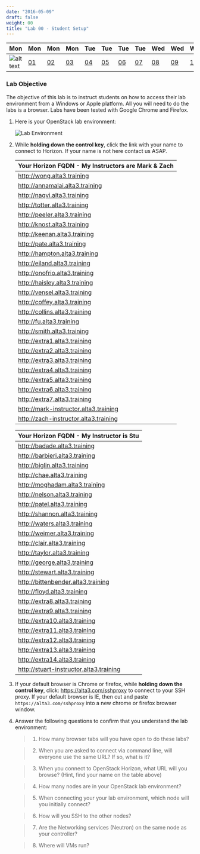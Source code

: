```yaml
---
date: "2016-05-09"
draft: false
weight: 00
title: "Lab 00 - Student Setup"
---
```


|Mon|Mon|Mon|Mon|Tue|Tue|Tue|Tue|Wed|Wed|Wed|Thur|Thur|Thur|Thur|
|---|---|---|---|---|---|---|---|---|---|---|---|---|---|---|
|![alt text](https://i.imgur.com/nPM3gyv.png "You are here")|[01](/labs/openstack/01/)|[02](/labs/openstack/02/)|[03](/labs/openstack/03/)|[04](/labs/openstack/04/)|[05](/labs/openstack/05/)|[06](/labs/openstack/06/)|[07](/labs/openstack/07/)|[08](/labs/openstack/08/)|[09](/labs/openstack/09/)|[10](/labs/openstack/10/)|[11](/labs/openstack/11/)|[12](/labs/openstack/12/)|[13](/labs/openstack/13/)|[14](/labs/openstack/14/)|


### Lab Objective


The objective of this lab is to instruct students on how to access their lab environment from a Windows or Apple platform. All you will need to do the labs is a browser. Labs have been tested with Google Chrome and Firefox. 

1. Here is your OpenStack lab environment: 

	![Lab Environment](https://i.imgur.com/diOquaU.png)

2. While **holding down the control key**, click the link with your name to connect to Horizon. If your name is not here contact us ASAP. 


    | Your Horizon FQDN - My Instructors are Mark & Zach
    | ---
    |http://wong.alta3.training
    |http://annamalai.alta3.training
    |http://naqvi.alta3.training
    |http://totter.alta3.training
    |http://peeler.alta3.training
    |http://knost.alta3.training
    |http://keenan.alta3.training
    |http://pate.alta3.training
    |http://hampton.alta3.training
    |http://eiland.alta3.training
    |http://onofrio.alta3.training
    |http://haisley.alta3.training
    |http://vensel.alta3.training
    |http://coffey.alta3.training
    |http://collins.alta3.training
    |http://fu.alta3.training
    |http://smith.alta3.training
    |http://extra1.alta3.training
    |http://extra2.alta3.training
    |http://extra3.alta3.training
    |http://extra4.alta3.training
    |http://extra5.alta3.training
    |http://extra6.alta3.training
    |http://extra7.alta3.training
    |http://mark-instructor.alta3.training
    |http://zach-instructor.alta3.training

    | Your Horizon FQDN - My Instructor is Stu
    | ---
    |http://badade.alta3.training
    |http://barbieri.alta3.training
    |http://biglin.alta3.training
    |http://chae.alta3.training
    |http://moghadam.alta3.training
    |http://nelson.alta3.training
    |http://patel.alta3.training
    |http://shannon.alta3.training
    |http://waters.alta3.training
    |http://weimer.alta3.training
    |http://clair.alta3.training
    |http://taylor.alta3.training
    |http://george.alta3.training
    |http://stewart.alta3.training
    |http://bittenbender.alta3.training
    |http://floyd.alta3.training
    |http://extra8.alta3.training
    |http://extra9.alta3.training
    |http://extra10.alta3.training
    |http://extra11.alta3.training
    |http://extra12.alta3.training
    |http://extra13.alta3.training
    |http://extra14.alta3.training
    |http://stuart-instructor.alta3.training

3. If your default browser is Chrome or firefox, while **holding down the control key**, click: https://alta3.com/sshproxy to connect to your SSH proxy. If your default browser is IE, then cut and paste `https://alta3.com/sshproxy` into a new chrome or firefox browser window.
 
4. Answer the following questions to confirm that you understand the lab environment:

	>   1. How many browser tabs will you have open to do these labs?
	
	>   2. When you are asked to connect via command line, will everyone use the same URL?  If so, what is it?
	
	>   3. When you connect to OpenStack Horizon, what URL will you browse? (Hint, find your name on the table above)
	
	>   4. How many nodes are in your OpenStack lab environment?
	
	>   5. When connecting your your lab environment, which node will you initially connect?
	
	>   6. How will you SSH to the other nodes?

	>   7. Are the Networking services (Neutron) on the same node as your controller?

	>   8. Where will VMs run?
	
